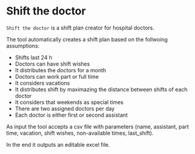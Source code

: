 # Shift the doctor

`Shift the doctor` is a shift plan creator for hospital doctors.

The tool automatically creates a shift plan based on the follwoing assumptions:

- Shifts last 24 h
- Doctors can have shift wishes
- It distributes the doctors for a month
- Doctors can work part or full time
- It considers vacations
- It distributes shift by maximazing the distance between shifts of each doctor
- It considers that weekends as special times
- There are two assigned doctors per day
- Each doctor is either first or second assistant

As input the tool accepts a csv file with parameters (name, assistant, part time, vacation, shift wishes, non-available times, last_shift).

In the end it outputs an editable excel file.
